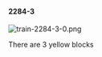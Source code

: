 #### 2284-3
![train-2284-3-0.png](https://github.com/lil-lab/nlvr/raw/master/nlvr/train/images/20/train-2284-3-0.png "train-2284-3-0.png")

There are 3 yellow blocks